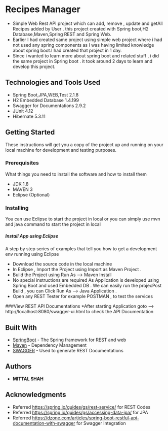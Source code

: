 # Recipes Manager

* Simple Web Rest API project which can add, remove , update and getAll Recipes added by User . this project created with Spring boot,H2 Database,Maven,Spring REST  and Spring Web.
* Earlier  I had created same project using simple web project where i had not used any spring components as I was having limited knowledge about spring boot.I had created that project in 1 day.
* Since i wanted to learn more about spring boot and related stuff , i did the same project in Spring boot . it took around 2 days to learn and develop this project. 


## Technologies and Tools Used
* Spring Boot,JPA,WEB,Test  2.1.8
* H2 Embedded Database   1.4.199
* Swagger for Documentations  2.9.2
* JUnit  4.12
* Hibernate 5.3.11
    

## Getting Started

These instructions will get you a copy of the project up and running on your local machine for development and testing purposes.

### Prerequisites

What things you need to install the software and how to install them
* JDK 1.8
* MAVEN 3
* Eclipse (Optional)

### Installing 

You can use Eclipse to start the project in local or you can simply use mvn and java command to start the project in local

##### Install App using Eclipse
A step by step series of examples that tell you how to get a development env running using Eclipse

*  Download the source code in the local machine 
*  In Eclipse , Import the Project using Import as Maven Project .
*  Build the Project using Run As --> Maven Install
*   No special instructions are required As Application is developed using Spring Boot and used Embedded DB .  We can easily run the projecPost Build , you can  Click 	Run As --> Java Application .
*  Open any REST Tester for example POSTMAN , to test the services 



###View REST API Documentations
 *After starting Application goto -->    http://localhost:8080/swagger-ui.html   to check the API Documentation
     
## Built With

* [SpringBoot](https://spring.io/projects/spring-boot) - The Spring framework for REST and web
* [Maven](https://maven.apache.org/) - Dependency Management
* [SWAGGER](https://swagger.io/) - Used to generate REST Documentations


## Authors

* **MITTAL SHAH**  


## Acknowledgments

* Referred  https://spring.io/guides/gs/rest-service/  for REST Codes 
* Referred  https://spring.io/guides/gs/accessing-data-jpa/ for JPA 
* Referred  https://dzone.com/articles/spring-boot-restful-api-documentation-with-swagger for Swagger Integration